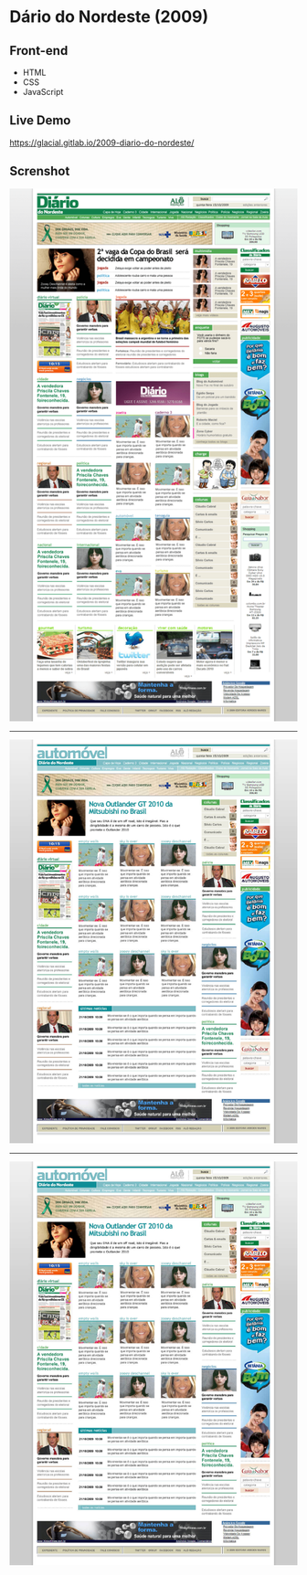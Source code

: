 # Dário do Nordeste (2009)

## Front-end 

* HTML
* CSS
* JavaScript


## Live Demo

https://glacial.gitlab.io/2009-diario-do-nordeste/



## Screnshot

![screenshot](design/01-home.png)

---

![screenshot](design/02-page.jpg)

---

![screenshot](design/02-page.jpg)
